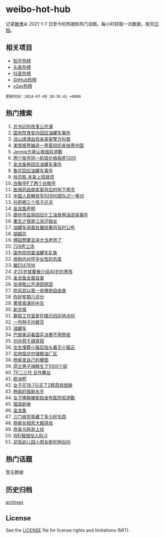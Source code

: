 # weibo-hot-hub

记录[微博](https://www.weibo.com)从 2021-1-7 日至今的热搜和热门话题。每小时抓取一次数据，按天[归档](archives)。

## 相关项目

- [知乎热榜](https://github.com/snaildev/zhihu-hot-hub)
- [头条热榜](https://github.com/snaildev/toutiao-hot-hub)
- [抖音热榜](https://github.com/snaildev/douyin-hot-hub)
- [GitHub热榜](https://github.com/snaildev/github-hot-hub)
- [v2ex热榜](https://github.com/snaildev/v2ex-hot-hub)


`更新时间：2024-07-09 20:36:41 +0800`

## 热门搜索

1. [总书记的改革公开课](https://m.weibo.cn/search?containerid=100103type%3D1%26t%3D10%26q%3D%23%E6%80%BB%E4%B9%A6%E8%AE%B0%E7%9A%84%E6%94%B9%E9%9D%A9%E5%85%AC%E5%BC%80%E8%AF%BE%23&stream_entry_id=51&isnewpage=1&extparam=seat%3D1%26pos%3D0%26filter_type%3Drealtimehot%26stream_entry_id%3D51%26dgr%3D0%26q%3D%2523%25E6%2580%25BB%25E4%25B9%25A6%25E8%25AE%25B0%25E7%259A%2584%25E6%2594%25B9%25E9%259D%25A9%25E5%2585%25AC%25E5%25BC%2580%25E8%25AF%25BE%2523%26c_type%3D51%26cate%3D10103%26display_time%3D1720528600%26pre_seqid%3D172052860041002280659)
1. [国务院食安办回应油罐车事件](https://m.weibo.cn/search?containerid=100103type%3D1%26t%3D10%26q%3D%23%E5%9B%BD%E5%8A%A1%E9%99%A2%E9%A3%9F%E5%AE%89%E5%8A%9E%E5%9B%9E%E5%BA%94%E6%B2%B9%E7%BD%90%E8%BD%A6%E4%BA%8B%E4%BB%B6%23&stream_entry_id=31&isnewpage=1&extparam=seat%3D1%26flag%3D0%26filter_type%3Drealtimehot%26c_type%3D31%26band_rank%3D1%26lcate%3D5001%26cate%3D5001%26stream_entry_id%3D31%26pos%3D0%26realpos%3D1%26q%3D%2523%25E5%259B%25BD%25E5%258A%25A1%25E9%2599%25A2%25E9%25A3%259F%25E5%25AE%2589%25E5%258A%259E%25E5%259B%259E%25E5%25BA%2594%25E6%25B2%25B9%25E7%25BD%2590%25E8%25BD%25A6%25E4%25BA%258B%25E4%25BB%25B6%2523%26dgr%3D0%26display_time%3D1720528600%26pre_seqid%3D172052860041002280659)
1. [涂山璟滴血验亲喜提警方科普](https://m.weibo.cn/search?containerid=100103type%3D1%26t%3D10%26q%3D%23%E6%B6%82%E5%B1%B1%E7%92%9F%E6%BB%B4%E8%A1%80%E9%AA%8C%E4%BA%B2%E5%96%9C%E6%8F%90%E8%AD%A6%E6%96%B9%E7%A7%91%E6%99%AE%23&stream_entry_id=31&isnewpage=1&extparam=seat%3D1%26flag%3D2%26filter_type%3Drealtimehot%26c_type%3D31%26band_rank%3D2%26lcate%3D5001%26cate%3D5001%26stream_entry_id%3D31%26pos%3D1%26realpos%3D2%26q%3D%2523%25E6%25B6%2582%25E5%25B1%25B1%25E7%2592%259F%25E6%25BB%25B4%25E8%25A1%2580%25E9%25AA%258C%25E4%25BA%25B2%25E5%2596%259C%25E6%258F%2590%25E8%25AD%25A6%25E6%2596%25B9%25E7%25A7%2591%25E6%2599%25AE%2523%26dgr%3D0%26display_time%3D1720528600%26pre_seqid%3D172052860041002280659)
1. [美情报界编造一黑客组织来抹黑中国](https://m.weibo.cn/search?containerid=100103type%3D1%26t%3D10%26q%3D%23%E7%BE%8E%E6%83%85%E6%8A%A5%E7%95%8C%E7%BC%96%E9%80%A0%E4%B8%80%E9%BB%91%E5%AE%A2%E7%BB%84%E7%BB%87%E6%9D%A5%E6%8A%B9%E9%BB%91%E4%B8%AD%E5%9B%BD%23&stream_entry_id=31&isnewpage=1&extparam=seat%3D1%26flag%3D0%26filter_type%3Drealtimehot%26c_type%3D31%26band_rank%3D3%26lcate%3D5001%26cate%3D5001%26stream_entry_id%3D31%26pos%3D2%26realpos%3D3%26q%3D%2523%25E7%25BE%258E%25E6%2583%2585%25E6%258A%25A5%25E7%2595%258C%25E7%25BC%2596%25E9%2580%25A0%25E4%25B8%2580%25E9%25BB%2591%25E5%25AE%25A2%25E7%25BB%2584%25E7%25BB%2587%25E6%259D%25A5%25E6%258A%25B9%25E9%25BB%2591%25E4%25B8%25AD%25E5%259B%25BD%2523%26dgr%3D0%26display_time%3D1720528600%26pre_seqid%3D172052860041002280659)
1. [Jennie方承认吸烟并道歉](https://m.weibo.cn/search?containerid=100103type%3D1%26t%3D10%26q%3D%23Jennie%E6%96%B9%E6%89%BF%E8%AE%A4%E5%90%B8%E7%83%9F%E5%B9%B6%E9%81%93%E6%AD%89%23&stream_entry_id=31&isnewpage=1&extparam=seat%3D1%26flag%3D2%26filter_type%3Drealtimehot%26c_type%3D31%26band_rank%3D4%26lcate%3D5001%26cate%3D5001%26stream_entry_id%3D31%26pos%3D3%26realpos%3D4%26q%3D%2523Jennie%25E6%2596%25B9%25E6%2589%25BF%25E8%25AE%25A4%25E5%2590%25B8%25E7%2583%259F%25E5%25B9%25B6%25E9%2581%2593%25E6%25AD%2589%2523%26dgr%3D0%26display_time%3D1720528600%26pre_seqid%3D172052860041002280659)
1. [两个账号同一航班价格相差1300](https://m.weibo.cn/search?containerid=100103type%3D1%26t%3D10%26q%3D%23%E4%B8%A4%E4%B8%AA%E8%B4%A6%E5%8F%B7%E5%90%8C%E4%B8%80%E8%88%AA%E7%8F%AD%E4%BB%B7%E6%A0%BC%E7%9B%B8%E5%B7%AE1300%23&stream_entry_id=31&isnewpage=1&extparam=seat%3D1%26flag%3D0%26filter_type%3Drealtimehot%26c_type%3D31%26band_rank%3D5%26lcate%3D5001%26cate%3D5001%26stream_entry_id%3D31%26pos%3D4%26realpos%3D5%26q%3D%2523%25E4%25B8%25A4%25E4%25B8%25AA%25E8%25B4%25A6%25E5%258F%25B7%25E5%2590%258C%25E4%25B8%2580%25E8%2588%25AA%25E7%258F%25AD%25E4%25BB%25B7%25E6%25A0%25BC%25E7%259B%25B8%25E5%25B7%25AE1300%2523%26dgr%3D0%26display_time%3D1720528600%26pre_seqid%3D172052860041002280659)
1. [金龙鱼再回应油罐车事件](https://m.weibo.cn/search?containerid=100103type%3D1%26t%3D10%26q%3D%23%E9%87%91%E9%BE%99%E9%B1%BC%E5%86%8D%E5%9B%9E%E5%BA%94%E6%B2%B9%E7%BD%90%E8%BD%A6%E4%BA%8B%E4%BB%B6%23&stream_entry_id=31&isnewpage=1&extparam=seat%3D1%26flag%3D2%26filter_type%3Drealtimehot%26c_type%3D31%26band_rank%3D6%26lcate%3D5001%26cate%3D5001%26stream_entry_id%3D31%26pos%3D5%26realpos%3D6%26q%3D%2523%25E9%2587%2591%25E9%25BE%2599%25E9%25B1%25BC%25E5%2586%258D%25E5%259B%259E%25E5%25BA%2594%25E6%25B2%25B9%25E7%25BD%2590%25E8%25BD%25A6%25E4%25BA%258B%25E4%25BB%25B6%2523%26dgr%3D0%26display_time%3D1720528600%26pre_seqid%3D172052860041002280659)
1. [鲁花回应油罐车事件](https://m.weibo.cn/search?containerid=100103type%3D1%26t%3D10%26q%3D%23%E9%B2%81%E8%8A%B1%E5%9B%9E%E5%BA%94%E6%B2%B9%E7%BD%90%E8%BD%A6%E4%BA%8B%E4%BB%B6%23&stream_entry_id=31&isnewpage=1&extparam=seat%3D1%26flag%3D0%26filter_type%3Drealtimehot%26c_type%3D31%26band_rank%3D7%26lcate%3D5001%26cate%3D5001%26stream_entry_id%3D31%26pos%3D6%26realpos%3D7%26q%3D%2523%25E9%25B2%2581%25E8%258A%25B1%25E5%259B%259E%25E5%25BA%2594%25E6%25B2%25B9%25E7%25BD%2590%25E8%25BD%25A6%25E4%25BA%258B%25E4%25BB%25B6%2523%26dgr%3D0%26display_time%3D1720528600%26pre_seqid%3D172052860041002280659)
1. [徐志胜 本来上班就烦](https://m.weibo.cn/search?containerid=100103type%3D1%26t%3D10%26q%3D%E5%BE%90%E5%BF%97%E8%83%9C+%E6%9C%AC%E6%9D%A5%E4%B8%8A%E7%8F%AD%E5%B0%B1%E7%83%A6&stream_entry_id=31&isnewpage=1&extparam=seat%3D1%26flag%3D0%26filter_type%3Drealtimehot%26c_type%3D31%26band_rank%3D8%26lcate%3D5001%26cate%3D5001%26stream_entry_id%3D31%26pos%3D7%26realpos%3D8%26q%3D%25E5%25BE%2590%25E5%25BF%2597%25E8%2583%259C%2520%25E6%259C%25AC%25E6%259D%25A5%25E4%25B8%258A%25E7%258F%25AD%25E5%25B0%25B1%25E7%2583%25A6%26dgr%3D0%26display_time%3D1720528600%26pre_seqid%3D172052860041002280659)
1. [白敬亭P了两个白敬亭](https://m.weibo.cn/search?containerid=100103type%3D1%26t%3D10%26q%3D%23%E7%99%BD%E6%95%AC%E4%BA%ADP%E4%BA%86%E4%B8%A4%E4%B8%AA%E7%99%BD%E6%95%AC%E4%BA%AD%23&stream_entry_id=31&isnewpage=1&extparam=seat%3D1%26flag%3D1%26filter_type%3Drealtimehot%26c_type%3D31%26band_rank%3D9%26lcate%3D5001%26cate%3D5001%26stream_entry_id%3D31%26pos%3D8%26realpos%3D9%26q%3D%2523%25E7%2599%25BD%25E6%2595%25AC%25E4%25BA%25ADP%25E4%25BA%2586%25E4%25B8%25A4%25E4%25B8%25AA%25E7%2599%25BD%25E6%2595%25AC%25E4%25BA%25AD%2523%26dgr%3D0%26display_time%3D1720528600%26pre_seqid%3D172052860041002280659)
1. [医保药品倒卖案背后的地下黑市](https://m.weibo.cn/search?containerid=100103type%3D1%26t%3D10%26q%3D%23%E5%8C%BB%E4%BF%9D%E8%8D%AF%E5%93%81%E5%80%92%E5%8D%96%E6%A1%88%E8%83%8C%E5%90%8E%E7%9A%84%E5%9C%B0%E4%B8%8B%E9%BB%91%E5%B8%82%23&stream_entry_id=31&isnewpage=1&extparam=seat%3D1%26flag%3D1%26filter_type%3Drealtimehot%26c_type%3D31%26band_rank%3D10%26lcate%3D5001%26cate%3D5001%26stream_entry_id%3D31%26pos%3D9%26realpos%3D10%26q%3D%2523%25E5%258C%25BB%25E4%25BF%259D%25E8%258D%25AF%25E5%2593%2581%25E5%2580%2592%25E5%258D%2596%25E6%25A1%2588%25E8%2583%258C%25E5%2590%258E%25E7%259A%2584%25E5%259C%25B0%25E4%25B8%258B%25E9%25BB%2591%25E5%25B8%2582%2523%26dgr%3D0%26display_time%3D1720528600%26pre_seqid%3D172052860041002280659)
1. [中国人民解放军92950部队记一等功](https://m.weibo.cn/search?containerid=100103type%3D1%26t%3D10%26q%3D%23%E4%B8%AD%E5%9B%BD%E4%BA%BA%E6%B0%91%E8%A7%A3%E6%94%BE%E5%86%9B92950%E9%83%A8%E9%98%9F%E8%AE%B0%E4%B8%80%E7%AD%89%E5%8A%9F%23&stream_entry_id=31&isnewpage=1&extparam=seat%3D1%26flag%3D1%26filter_type%3Drealtimehot%26c_type%3D31%26band_rank%3D11%26lcate%3D5001%26cate%3D5001%26stream_entry_id%3D31%26pos%3D10%26realpos%3D11%26q%3D%2523%25E4%25B8%25AD%25E5%259B%25BD%25E4%25BA%25BA%25E6%25B0%2591%25E8%25A7%25A3%25E6%2594%25BE%25E5%2586%259B92950%25E9%2583%25A8%25E9%2598%259F%25E8%25AE%25B0%25E4%25B8%2580%25E7%25AD%2589%25E5%258A%259F%2523%26dgr%3D0%26display_time%3D1720528600%26pre_seqid%3D172052860041002280659)
1. [孙莉晒三个孩子近况](https://m.weibo.cn/search?containerid=100103type%3D1%26t%3D10%26q%3D%23%E5%AD%99%E8%8E%89%E6%99%92%E4%B8%89%E4%B8%AA%E5%AD%A9%E5%AD%90%E8%BF%91%E5%86%B5%23&stream_entry_id=31&isnewpage=1&extparam=seat%3D1%26flag%3D1%26filter_type%3Drealtimehot%26c_type%3D31%26band_rank%3D12%26lcate%3D5001%26cate%3D5001%26stream_entry_id%3D31%26pos%3D11%26realpos%3D12%26q%3D%2523%25E5%25AD%2599%25E8%258E%2589%25E6%2599%2592%25E4%25B8%2589%25E4%25B8%25AA%25E5%25AD%25A9%25E5%25AD%2590%25E8%25BF%2591%25E5%2586%25B5%2523%26dgr%3D0%26display_time%3D1720528600%26pre_seqid%3D172052860041002280659)
1. [金龙鱼声明](https://m.weibo.cn/search?containerid=100103type%3D1%26t%3D10%26q%3D%23%E9%87%91%E9%BE%99%E9%B1%BC%E5%A3%B0%E6%98%8E%23&stream_entry_id=31&isnewpage=1&extparam=seat%3D1%26flag%3D1%26filter_type%3Drealtimehot%26c_type%3D31%26band_rank%3D13%26lcate%3D5001%26cate%3D5001%26stream_entry_id%3D31%26pos%3D12%26realpos%3D13%26q%3D%2523%25E9%2587%2591%25E9%25BE%2599%25E9%25B1%25BC%25E5%25A3%25B0%25E6%2598%258E%2523%26dgr%3D0%26display_time%3D1720528600%26pre_seqid%3D172052860041002280659)
1. [廊坊市监局回应化工油食用油混装事件](https://m.weibo.cn/search?containerid=100103type%3D1%26t%3D10%26q%3D%23%E5%BB%8A%E5%9D%8A%E5%B8%82%E7%9B%91%E5%B1%80%E5%9B%9E%E5%BA%94%E5%8C%96%E5%B7%A5%E6%B2%B9%E9%A3%9F%E7%94%A8%E6%B2%B9%E6%B7%B7%E8%A3%85%E4%BA%8B%E4%BB%B6%23&stream_entry_id=31&isnewpage=1&extparam=seat%3D1%26flag%3D0%26filter_type%3Drealtimehot%26c_type%3D31%26band_rank%3D14%26lcate%3D5001%26cate%3D5001%26stream_entry_id%3D31%26pos%3D13%26realpos%3D14%26q%3D%2523%25E5%25BB%258A%25E5%259D%258A%25E5%25B8%2582%25E7%259B%2591%25E5%25B1%2580%25E5%259B%259E%25E5%25BA%2594%25E5%258C%2596%25E5%25B7%25A5%25E6%25B2%25B9%25E9%25A3%259F%25E7%2594%25A8%25E6%25B2%25B9%25E6%25B7%25B7%25E8%25A3%2585%25E4%25BA%258B%25E4%25BB%25B6%2523%26dgr%3D0%26display_time%3D1720528600%26pre_seqid%3D172052860041002280659)
1. [重生之我是江浙沪独女](https://m.weibo.cn/search?containerid=100103type%3D1%26t%3D10%26q%3D%23%E9%87%8D%E7%94%9F%E4%B9%8B%E6%88%91%E6%98%AF%E6%B1%9F%E6%B5%99%E6%B2%AA%E7%8B%AC%E5%A5%B3%23&stream_entry_id=31&isnewpage=1&extparam=seat%3D1%26flag%3D0%26filter_type%3Drealtimehot%26c_type%3D31%26band_rank%3D15%26lcate%3D5001%26cate%3D5001%26stream_entry_id%3D31%26pos%3D14%26realpos%3D15%26q%3D%2523%25E9%2587%258D%25E7%2594%259F%25E4%25B9%258B%25E6%2588%2591%25E6%2598%25AF%25E6%25B1%259F%25E6%25B5%2599%25E6%25B2%25AA%25E7%258B%25AC%25E5%25A5%25B3%2523%26dgr%3D0%26display_time%3D1720528600%26pre_seqid%3D172052860041002280659)
1. [油罐车调查处置结果将及时公布](https://m.weibo.cn/search?containerid=100103type%3D1%26t%3D10%26q%3D%23%E6%B2%B9%E7%BD%90%E8%BD%A6%E8%B0%83%E6%9F%A5%E5%A4%84%E7%BD%AE%E7%BB%93%E6%9E%9C%E5%B0%86%E5%8F%8A%E6%97%B6%E5%85%AC%E5%B8%83%23&stream_entry_id=31&isnewpage=1&extparam=seat%3D1%26flag%3D1%26filter_type%3Drealtimehot%26c_type%3D31%26band_rank%3D16%26lcate%3D5001%26cate%3D5001%26stream_entry_id%3D31%26pos%3D15%26realpos%3D16%26q%3D%2523%25E6%25B2%25B9%25E7%25BD%2590%25E8%25BD%25A6%25E8%25B0%2583%25E6%259F%25A5%25E5%25A4%2584%25E7%25BD%25AE%25E7%25BB%2593%25E6%259E%259C%25E5%25B0%2586%25E5%258F%258A%25E6%2597%25B6%25E5%2585%25AC%25E5%25B8%2583%2523%26dgr%3D0%26display_time%3D1720528600%26pre_seqid%3D172052860041002280659)
1. [胡姬花](https://m.weibo.cn/search?containerid=100103type%3D1%26t%3D10%26q%3D%E8%83%A1%E5%A7%AC%E8%8A%B1&stream_entry_id=31&isnewpage=1&extparam=seat%3D1%26flag%3D0%26filter_type%3Drealtimehot%26c_type%3D31%26band_rank%3D17%26lcate%3D5001%26cate%3D5001%26stream_entry_id%3D31%26pos%3D16%26realpos%3D17%26q%3D%25E8%2583%25A1%25E5%25A7%25AC%25E8%258A%25B1%26dgr%3D0%26display_time%3D1720528600%26pre_seqid%3D172052860041002280659)
1. [傅园慧要去浙大当老师了](https://m.weibo.cn/search?containerid=100103type%3D1%26t%3D10%26q%3D%23%E5%82%85%E5%9B%AD%E6%85%A7%E8%A6%81%E5%8E%BB%E6%B5%99%E5%A4%A7%E5%BD%93%E8%80%81%E5%B8%88%E4%BA%86%23&stream_entry_id=31&isnewpage=1&extparam=seat%3D1%26flag%3D0%26filter_type%3Drealtimehot%26c_type%3D31%26band_rank%3D18%26lcate%3D5001%26cate%3D5001%26stream_entry_id%3D31%26pos%3D17%26realpos%3D18%26q%3D%2523%25E5%2582%2585%25E5%259B%25AD%25E6%2585%25A7%25E8%25A6%2581%25E5%258E%25BB%25E6%25B5%2599%25E5%25A4%25A7%25E5%25BD%2593%25E8%2580%2581%25E5%25B8%2588%25E4%25BA%2586%2523%26dgr%3D0%26display_time%3D1720528600%26pre_seqid%3D172052860041002280659)
1. [729声工场](https://m.weibo.cn/search?containerid=100103type%3D1%26t%3D10%26q%3D729%E5%A3%B0%E5%B7%A5%E5%9C%BA&stream_entry_id=31&isnewpage=1&extparam=seat%3D1%26flag%3D0%26filter_type%3Drealtimehot%26c_type%3D31%26band_rank%3D19%26lcate%3D5001%26cate%3D5001%26stream_entry_id%3D31%26pos%3D18%26realpos%3D19%26q%3D729%25E5%25A3%25B0%25E5%25B7%25A5%25E5%259C%25BA%26dgr%3D0%26display_time%3D1720528600%26pre_seqid%3D172052860041002280659)
1. [国务院彻查油罐车乱象](https://m.weibo.cn/search?containerid=100103type%3D1%26t%3D10%26q%3D%23%E5%9B%BD%E5%8A%A1%E9%99%A2%E5%BD%BB%E6%9F%A5%E6%B2%B9%E7%BD%90%E8%BD%A6%E4%B9%B1%E8%B1%A1%23&stream_entry_id=31&isnewpage=1&extparam=seat%3D1%26flag%3D1%26filter_type%3Drealtimehot%26c_type%3D31%26band_rank%3D20%26lcate%3D5001%26cate%3D5001%26stream_entry_id%3D31%26pos%3D19%26realpos%3D20%26q%3D%2523%25E5%259B%25BD%25E5%258A%25A1%25E9%2599%25A2%25E5%25BD%25BB%25E6%259F%25A5%25E6%25B2%25B9%25E7%25BD%2590%25E8%25BD%25A6%25E4%25B9%25B1%25E8%25B1%25A1%2523%26dgr%3D0%26display_time%3D1720528600%26pre_seqid%3D172052860041002280659)
1. [体制内对怀孕女性的态度](https://m.weibo.cn/search?containerid=100103type%3D1%26t%3D10%26q%3D%23%E4%BD%93%E5%88%B6%E5%86%85%E5%AF%B9%E6%80%80%E5%AD%95%E5%A5%B3%E6%80%A7%E7%9A%84%E6%80%81%E5%BA%A6%23&stream_entry_id=31&isnewpage=1&extparam=seat%3D1%26flag%3D2%26filter_type%3Drealtimehot%26c_type%3D31%26band_rank%3D21%26lcate%3D5001%26cate%3D5001%26stream_entry_id%3D31%26pos%3D20%26realpos%3D21%26q%3D%2523%25E4%25BD%2593%25E5%2588%25B6%25E5%2586%2585%25E5%25AF%25B9%25E6%2580%2580%25E5%25AD%2595%25E5%25A5%25B3%25E6%2580%25A7%25E7%259A%2584%25E6%2580%2581%25E5%25BA%25A6%2523%26dgr%3D0%26display_time%3D1720528600%26pre_seqid%3D172052860041002280659)
1. [冀E5476W](https://m.weibo.cn/search?containerid=100103type%3D1%26t%3D10%26q%3D%E5%86%80E5476W&stream_entry_id=31&isnewpage=1&extparam=seat%3D1%26flag%3D2%26filter_type%3Drealtimehot%26c_type%3D31%26band_rank%3D22%26lcate%3D5001%26cate%3D5001%26stream_entry_id%3D31%26pos%3D21%26realpos%3D22%26q%3D%25E5%2586%2580E5476W%26dgr%3D0%26display_time%3D1720528600%26pre_seqid%3D172052860041002280659)
1. [才25岁就要被介绍40岁的男孩](https://m.weibo.cn/search?containerid=100103type%3D1%26t%3D10%26q%3D%23%E6%89%8D25%E5%B2%81%E5%B0%B1%E8%A6%81%E8%A2%AB%E4%BB%8B%E7%BB%8D40%E5%B2%81%E7%9A%84%E7%94%B7%E5%AD%A9%23&stream_entry_id=31&isnewpage=1&extparam=seat%3D1%26flag%3D1%26filter_type%3Drealtimehot%26c_type%3D31%26band_rank%3D23%26lcate%3D5001%26cate%3D5001%26stream_entry_id%3D31%26pos%3D22%26realpos%3D23%26q%3D%2523%25E6%2589%258D25%25E5%25B2%2581%25E5%25B0%25B1%25E8%25A6%2581%25E8%25A2%25AB%25E4%25BB%258B%25E7%25BB%258D40%25E5%25B2%2581%25E7%259A%2584%25E7%2594%25B7%25E5%25AD%25A9%2523%26dgr%3D0%26display_time%3D1720528600%26pre_seqid%3D172052860041002280659)
1. [金龙鱼全面自查](https://m.weibo.cn/search?containerid=100103type%3D1%26t%3D10%26q%3D%23%E9%87%91%E9%BE%99%E9%B1%BC%E5%85%A8%E9%9D%A2%E8%87%AA%E6%9F%A5%23&stream_entry_id=31&isnewpage=1&extparam=seat%3D1%26flag%3D1%26filter_type%3Drealtimehot%26c_type%3D31%26band_rank%3D24%26lcate%3D5001%26cate%3D5001%26stream_entry_id%3D31%26pos%3D23%26realpos%3D24%26q%3D%2523%25E9%2587%2591%25E9%25BE%2599%25E9%25B1%25BC%25E5%2585%25A8%25E9%259D%25A2%25E8%2587%25AA%25E6%259F%25A5%2523%26dgr%3D0%26display_time%3D1720528600%26pre_seqid%3D172052860041002280659)
1. [张贤胜公开退团原因](https://m.weibo.cn/search?containerid=100103type%3D1%26t%3D10%26q%3D%23%E5%BC%A0%E8%B4%A4%E8%83%9C%E5%85%AC%E5%BC%80%E9%80%80%E5%9B%A2%E5%8E%9F%E5%9B%A0%23&stream_entry_id=31&isnewpage=1&extparam=seat%3D1%26flag%3D1%26filter_type%3Drealtimehot%26c_type%3D31%26band_rank%3D25%26lcate%3D5001%26cate%3D5001%26stream_entry_id%3D31%26pos%3D24%26realpos%3D25%26q%3D%2523%25E5%25BC%25A0%25E8%25B4%25A4%25E8%2583%259C%25E5%2585%25AC%25E5%25BC%2580%25E9%2580%2580%25E5%259B%25A2%25E5%258E%259F%25E5%259B%25A0%2523%26dgr%3D0%26display_time%3D1720528600%26pre_seqid%3D172052860041002280659)
1. [防风邶以我一命换她自由身](https://m.weibo.cn/search?containerid=100103type%3D1%26t%3D10%26q%3D%E9%98%B2%E9%A3%8E%E9%82%B6%E4%BB%A5%E6%88%91%E4%B8%80%E5%91%BD%E6%8D%A2%E5%A5%B9%E8%87%AA%E7%94%B1%E8%BA%AB&stream_entry_id=31&isnewpage=1&extparam=seat%3D1%26flag%3D1%26filter_type%3Drealtimehot%26c_type%3D31%26band_rank%3D26%26lcate%3D5001%26cate%3D5001%26stream_entry_id%3D31%26pos%3D25%26realpos%3D26%26q%3D%25E9%2598%25B2%25E9%25A3%258E%25E9%2582%25B6%25E4%25BB%25A5%25E6%2588%2591%25E4%25B8%2580%25E5%2591%25BD%25E6%258D%25A2%25E5%25A5%25B9%25E8%2587%25AA%25E7%2594%25B1%25E8%25BA%25AB%26dgr%3D0%26display_time%3D1720528600%26pre_seqid%3D172052860041002280659)
1. [你好星期六评分](https://m.weibo.cn/search?containerid=100103type%3D1%26t%3D10%26q%3D%E4%BD%A0%E5%A5%BD%E6%98%9F%E6%9C%9F%E5%85%AD%E8%AF%84%E5%88%86&stream_entry_id=31&isnewpage=1&extparam=seat%3D1%26flag%3D0%26filter_type%3Drealtimehot%26c_type%3D31%26band_rank%3D27%26lcate%3D5001%26cate%3D5001%26stream_entry_id%3D31%26pos%3D26%26realpos%3D27%26q%3D%25E4%25BD%25A0%25E5%25A5%25BD%25E6%2598%259F%25E6%259C%259F%25E5%2585%25AD%25E8%25AF%2584%25E5%2588%2586%26dgr%3D0%26display_time%3D1720528600%26pre_seqid%3D172052860041002280659)
1. [黄景瑜演初中生](https://m.weibo.cn/search?containerid=100103type%3D1%26t%3D10%26q%3D%23%E9%BB%84%E6%99%AF%E7%91%9C%E6%BC%94%E5%88%9D%E4%B8%AD%E7%94%9F%23&stream_entry_id=31&isnewpage=1&extparam=seat%3D1%26flag%3D0%26filter_type%3Drealtimehot%26c_type%3D31%26band_rank%3D28%26lcate%3D5001%26cate%3D5001%26stream_entry_id%3D31%26pos%3D27%26realpos%3D28%26q%3D%2523%25E9%25BB%2584%25E6%2599%25AF%25E7%2591%259C%25E6%25BC%2594%25E5%2588%259D%25E4%25B8%25AD%25E7%2594%259F%2523%26dgr%3D0%26display_time%3D1720528600%26pre_seqid%3D172052860041002280659)
1. [新京报](https://m.weibo.cn/search?containerid=100103type%3D1%26t%3D10%26q%3D%E6%96%B0%E4%BA%AC%E6%8A%A5&stream_entry_id=31&isnewpage=1&extparam=seat%3D1%26flag%3D1%26filter_type%3Drealtimehot%26c_type%3D31%26band_rank%3D29%26lcate%3D5001%26cate%3D5001%26stream_entry_id%3D31%26pos%3D28%26realpos%3D29%26q%3D%25E6%2596%25B0%25E4%25BA%25AC%25E6%258A%25A5%26dgr%3D0%26display_time%3D1720528600%26pre_seqid%3D172052860041002280659)
1. [鹿晗工作室是在暗示四巡地点吗](https://m.weibo.cn/search?containerid=100103type%3D1%26t%3D10%26q%3D%23%E9%B9%BF%E6%99%97%E5%B7%A5%E4%BD%9C%E5%AE%A4%E6%98%AF%E5%9C%A8%E6%9A%97%E7%A4%BA%E5%9B%9B%E5%B7%A1%E5%9C%B0%E7%82%B9%E5%90%97%23&stream_entry_id=31&isnewpage=1&extparam=seat%3D1%26flag%3D1%26filter_type%3Drealtimehot%26c_type%3D31%26band_rank%3D30%26lcate%3D5001%26cate%3D5001%26stream_entry_id%3D31%26pos%3D29%26realpos%3D30%26q%3D%2523%25E9%25B9%25BF%25E6%2599%2597%25E5%25B7%25A5%25E4%25BD%259C%25E5%25AE%25A4%25E6%2598%25AF%25E5%259C%25A8%25E6%259A%2597%25E7%25A4%25BA%25E5%259B%259B%25E5%25B7%25A1%25E5%259C%25B0%25E7%2582%25B9%25E5%2590%2597%2523%26dgr%3D0%26display_time%3D1720528600%26pre_seqid%3D172052860041002280659)
1. [一号种子孙颖莎](https://m.weibo.cn/search?containerid=100103type%3D1%26t%3D10%26q%3D%23%E4%B8%80%E5%8F%B7%E7%A7%8D%E5%AD%90%E5%AD%99%E9%A2%96%E8%8E%8E%23&stream_entry_id=31&isnewpage=1&extparam=seat%3D1%26flag%3D1%26filter_type%3Drealtimehot%26c_type%3D31%26band_rank%3D31%26lcate%3D5001%26cate%3D5001%26stream_entry_id%3D31%26pos%3D30%26realpos%3D31%26q%3D%2523%25E4%25B8%2580%25E5%258F%25B7%25E7%25A7%258D%25E5%25AD%2590%25E5%25AD%2599%25E9%25A2%2596%25E8%258E%258E%2523%26dgr%3D0%26display_time%3D1720528600%26pre_seqid%3D172052860041002280659)
1. [油罐车](https://m.weibo.cn/search?containerid=100103type%3D1%26t%3D10%26q%3D%E6%B2%B9%E7%BD%90%E8%BD%A6&stream_entry_id=31&isnewpage=1&extparam=seat%3D1%26flag%3D1%26filter_type%3Drealtimehot%26c_type%3D31%26band_rank%3D32%26lcate%3D5001%26cate%3D5001%26stream_entry_id%3D31%26pos%3D31%26realpos%3D32%26q%3D%25E6%25B2%25B9%25E7%25BD%2590%25E8%25BD%25A6%26dgr%3D0%26display_time%3D1720528600%26pre_seqid%3D172052860041002280659)
1. [巴黎奥运看国乒决赛不用熬夜](https://m.weibo.cn/search?containerid=100103type%3D1%26t%3D10%26q%3D%23%E5%B7%B4%E9%BB%8E%E5%A5%A5%E8%BF%90%E7%9C%8B%E5%9B%BD%E4%B9%92%E5%86%B3%E8%B5%9B%E4%B8%8D%E7%94%A8%E7%86%AC%E5%A4%9C%23&stream_entry_id=31&isnewpage=1&extparam=seat%3D1%26flag%3D1%26filter_type%3Drealtimehot%26c_type%3D31%26band_rank%3D33%26lcate%3D5001%26cate%3D5001%26stream_entry_id%3D31%26pos%3D32%26realpos%3D33%26q%3D%2523%25E5%25B7%25B4%25E9%25BB%258E%25E5%25A5%25A5%25E8%25BF%2590%25E7%259C%258B%25E5%259B%25BD%25E4%25B9%2592%25E5%2586%25B3%25E8%25B5%259B%25E4%25B8%258D%25E7%2594%25A8%25E7%2586%25AC%25E5%25A4%259C%2523%26dgr%3D0%26display_time%3D1720528600%26pre_seqid%3D172052860041002280659)
1. [刘亦菲千禧穿搭](https://m.weibo.cn/search?containerid=100103type%3D1%26t%3D10%26q%3D%23%E5%88%98%E4%BA%A6%E8%8F%B2%E5%8D%83%E7%A6%A7%E7%A9%BF%E6%90%AD%23&stream_entry_id=31&isnewpage=1&extparam=seat%3D1%26flag%3D1%26filter_type%3Drealtimehot%26c_type%3D31%26band_rank%3D34%26lcate%3D5001%26cate%3D5001%26stream_entry_id%3D31%26pos%3D33%26realpos%3D34%26q%3D%2523%25E5%2588%2598%25E4%25BA%25A6%25E8%258F%25B2%25E5%258D%2583%25E7%25A6%25A7%25E7%25A9%25BF%25E6%2590%25AD%2523%26dgr%3D0%26display_time%3D1720528600%26pre_seqid%3D172052860041002280659)
1. [女生埋葬小猫后抬头看见小猫云](https://m.weibo.cn/search?containerid=100103type%3D1%26t%3D10%26q%3D%23%E5%A5%B3%E7%94%9F%E5%9F%8B%E8%91%AC%E5%B0%8F%E7%8C%AB%E5%90%8E%E6%8A%AC%E5%A4%B4%E7%9C%8B%E8%A7%81%E5%B0%8F%E7%8C%AB%E4%BA%91%23&stream_entry_id=31&isnewpage=1&extparam=seat%3D1%26flag%3D1%26filter_type%3Drealtimehot%26c_type%3D31%26band_rank%3D35%26lcate%3D5001%26cate%3D5001%26stream_entry_id%3D31%26pos%3D34%26realpos%3D35%26q%3D%2523%25E5%25A5%25B3%25E7%2594%259F%25E5%259F%258B%25E8%2591%25AC%25E5%25B0%258F%25E7%258C%25AB%25E5%2590%258E%25E6%258A%25AC%25E5%25A4%25B4%25E7%259C%258B%25E8%25A7%2581%25E5%25B0%258F%25E7%258C%25AB%25E4%25BA%2591%2523%26dgr%3D0%26display_time%3D1720528600%26pre_seqid%3D172052860041002280659)
1. [实地探访中储粮油厂区](https://m.weibo.cn/search?containerid=100103type%3D1%26t%3D10%26q%3D%23%E5%AE%9E%E5%9C%B0%E6%8E%A2%E8%AE%BF%E4%B8%AD%E5%82%A8%E7%B2%AE%E6%B2%B9%E5%8E%82%E5%8C%BA%23&stream_entry_id=31&isnewpage=1&extparam=seat%3D1%26flag%3D1%26filter_type%3Drealtimehot%26c_type%3D31%26band_rank%3D36%26lcate%3D5001%26cate%3D5001%26stream_entry_id%3D31%26pos%3D35%26realpos%3D36%26q%3D%2523%25E5%25AE%259E%25E5%259C%25B0%25E6%258E%25A2%25E8%25AE%25BF%25E4%25B8%25AD%25E5%2582%25A8%25E7%25B2%25AE%25E6%25B2%25B9%25E5%258E%2582%25E5%258C%25BA%2523%26dgr%3D0%26display_time%3D1720528600%26pre_seqid%3D172052860041002280659)
1. [杨紫发自己的梗图](https://m.weibo.cn/search?containerid=100103type%3D1%26t%3D10%26q%3D%23%E6%9D%A8%E7%B4%AB%E5%8F%91%E8%87%AA%E5%B7%B1%E7%9A%84%E6%A2%97%E5%9B%BE%23&stream_entry_id=31&isnewpage=1&extparam=seat%3D1%26flag%3D0%26filter_type%3Drealtimehot%26c_type%3D31%26band_rank%3D37%26lcate%3D5001%26cate%3D5001%26stream_entry_id%3D31%26pos%3D36%26realpos%3D37%26q%3D%2523%25E6%259D%25A8%25E7%25B4%25AB%25E5%258F%2591%25E8%2587%25AA%25E5%25B7%25B1%25E7%259A%2584%25E6%25A2%2597%25E5%259B%25BE%2523%26dgr%3D0%26display_time%3D1720528600%26pre_seqid%3D172052860041002280659)
1. [荷兰男子捐精生下1000个娃](https://m.weibo.cn/search?containerid=100103type%3D1%26t%3D10%26q%3D%23%E8%8D%B7%E5%85%B0%E7%94%B7%E5%AD%90%E6%8D%90%E7%B2%BE%E7%94%9F%E4%B8%8B1000%E4%B8%AA%E5%A8%83%23&stream_entry_id=31&isnewpage=1&extparam=seat%3D1%26flag%3D0%26filter_type%3Drealtimehot%26c_type%3D31%26band_rank%3D38%26lcate%3D5001%26cate%3D5001%26stream_entry_id%3D31%26pos%3D37%26realpos%3D38%26q%3D%2523%25E8%258D%25B7%25E5%2585%25B0%25E7%2594%25B7%25E5%25AD%2590%25E6%258D%2590%25E7%25B2%25BE%25E7%2594%259F%25E4%25B8%258B1000%25E4%25B8%25AA%25E5%25A8%2583%2523%26dgr%3D0%26display_time%3D1720528600%26pre_seqid%3D172052860041002280659)
1. [TF二三代 合作舞台](https://m.weibo.cn/search?containerid=100103type%3D1%26t%3D10%26q%3DTF%E4%BA%8C%E4%B8%89%E4%BB%A3+%E5%90%88%E4%BD%9C%E8%88%9E%E5%8F%B0&stream_entry_id=31&isnewpage=1&extparam=seat%3D1%26flag%3D1%26filter_type%3Drealtimehot%26c_type%3D31%26band_rank%3D39%26lcate%3D5001%26cate%3D5001%26stream_entry_id%3D31%26pos%3D38%26realpos%3D39%26q%3DTF%25E4%25BA%258C%25E4%25B8%2589%25E4%25BB%25A3%2520%25E5%2590%2588%25E4%25BD%259C%25E8%2588%259E%25E5%258F%25B0%26dgr%3D0%26display_time%3D1720528600%26pre_seqid%3D172052860041002280659)
1. [欧洲杯](https://m.weibo.cn/search?containerid=100103type%3D1%26t%3D10%26q%3D%E6%AC%A7%E6%B4%B2%E6%9D%AF&stream_entry_id=31&isnewpage=1&extparam=seat%3D1%26flag%3D1%26filter_type%3Drealtimehot%26c_type%3D31%26band_rank%3D40%26lcate%3D5001%26cate%3D5001%26stream_entry_id%3D31%26pos%3D39%26realpos%3D40%26q%3D%25E6%25AC%25A7%25E6%25B4%25B2%25E6%259D%25AF%26dgr%3D0%26display_time%3D1720528600%26pre_seqid%3D172052860041002280659)
1. [女子花18.7元买了2颗荔枝尝鲜](https://m.weibo.cn/search?containerid=100103type%3D1%26t%3D10%26q%3D%23%E5%A5%B3%E5%AD%90%E8%8A%B118.7%E5%85%83%E4%B9%B0%E4%BA%862%E9%A2%97%E8%8D%94%E6%9E%9D%E5%B0%9D%E9%B2%9C%23&stream_entry_id=31&isnewpage=1&extparam=seat%3D1%26flag%3D0%26filter_type%3Drealtimehot%26c_type%3D31%26band_rank%3D41%26lcate%3D5001%26cate%3D5001%26stream_entry_id%3D31%26pos%3D40%26realpos%3D41%26q%3D%2523%25E5%25A5%25B3%25E5%25AD%2590%25E8%258A%25B118.7%25E5%2585%2583%25E4%25B9%25B0%25E4%25BA%25862%25E9%25A2%2597%25E8%258D%2594%25E6%259E%259D%25E5%25B0%259D%25E9%25B2%259C%2523%26dgr%3D0%26display_time%3D1720528600%26pre_seqid%3D172052860041002280659)
1. [杨紫的接剧水平](https://m.weibo.cn/search?containerid=100103type%3D1%26t%3D10%26q%3D%23%E6%9D%A8%E7%B4%AB%E7%9A%84%E6%8E%A5%E5%89%A7%E6%B0%B4%E5%B9%B3%23&stream_entry_id=31&isnewpage=1&extparam=seat%3D1%26flag%3D1%26filter_type%3Drealtimehot%26c_type%3D31%26band_rank%3D42%26lcate%3D5001%26cate%3D5001%26stream_entry_id%3D31%26pos%3D41%26realpos%3D42%26q%3D%2523%25E6%259D%25A8%25E7%25B4%25AB%25E7%259A%2584%25E6%258E%25A5%25E5%2589%25A7%25E6%25B0%25B4%25E5%25B9%25B3%2523%26dgr%3D0%26display_time%3D1720528600%26pre_seqid%3D172052860041002280659)
1. [女子隆胸被偷拍发布医院拒道歉](https://m.weibo.cn/search?containerid=100103type%3D1%26t%3D10%26q%3D%23%E5%A5%B3%E5%AD%90%E9%9A%86%E8%83%B8%E8%A2%AB%E5%81%B7%E6%8B%8D%E5%8F%91%E5%B8%83%E5%8C%BB%E9%99%A2%E6%8B%92%E9%81%93%E6%AD%89%23&stream_entry_id=31&isnewpage=1&extparam=seat%3D1%26flag%3D0%26filter_type%3Drealtimehot%26c_type%3D31%26band_rank%3D43%26lcate%3D5001%26cate%3D5001%26stream_entry_id%3D31%26pos%3D42%26realpos%3D43%26q%3D%2523%25E5%25A5%25B3%25E5%25AD%2590%25E9%259A%2586%25E8%2583%25B8%25E8%25A2%25AB%25E5%2581%25B7%25E6%258B%258D%25E5%258F%2591%25E5%25B8%2583%25E5%258C%25BB%25E9%2599%25A2%25E6%258B%2592%25E9%2581%2593%25E6%25AD%2589%2523%26dgr%3D0%26display_time%3D1720528600%26pre_seqid%3D172052860041002280659)
1. [猫耳剧单](https://m.weibo.cn/search?containerid=100103type%3D1%26t%3D10%26q%3D%23%E7%8C%AB%E8%80%B3%E5%89%A7%E5%8D%95%23&stream_entry_id=31&isnewpage=1&extparam=seat%3D1%26flag%3D1%26filter_type%3Drealtimehot%26c_type%3D31%26band_rank%3D44%26lcate%3D5001%26cate%3D5001%26stream_entry_id%3D31%26pos%3D43%26realpos%3D44%26q%3D%2523%25E7%258C%25AB%25E8%2580%25B3%25E5%2589%25A7%25E5%258D%2595%2523%26dgr%3D0%26display_time%3D1720528600%26pre_seqid%3D172052860041002280659)
1. [金龙鱼](https://m.weibo.cn/search?containerid=100103type%3D1%26t%3D10%26q%3D%E9%87%91%E9%BE%99%E9%B1%BC&stream_entry_id=31&isnewpage=1&extparam=seat%3D1%26flag%3D0%26filter_type%3Drealtimehot%26c_type%3D31%26band_rank%3D45%26lcate%3D5001%26cate%3D5001%26stream_entry_id%3D31%26pos%3D44%26realpos%3D45%26q%3D%25E9%2587%2591%25E9%25BE%2599%25E9%25B1%25BC%26dgr%3D0%26display_time%3D1720528600%26pre_seqid%3D172052860041002280659)
1. [三门峡究竟藏了多少好东西](https://m.weibo.cn/search?containerid=100103type%3D1%26t%3D10%26q%3D%23%E4%B8%89%E9%97%A8%E5%B3%A1%E7%A9%B6%E7%AB%9F%E8%97%8F%E4%BA%86%E5%A4%9A%E5%B0%91%E5%A5%BD%E4%B8%9C%E8%A5%BF%23&stream_entry_id=31&isnewpage=1&extparam=seat%3D1%26flag%3D32768%26filter_type%3Drealtimehot%26c_type%3D31%26band_rank%3D46%26lcate%3D5001%26cate%3D5001%26stream_entry_id%3D31%26pos%3D45%26realpos%3D46%26q%3D%2523%25E4%25B8%2589%25E9%2597%25A8%25E5%25B3%25A1%25E7%25A9%25B6%25E7%25AB%259F%25E8%2597%258F%25E4%25BA%2586%25E5%25A4%259A%25E5%25B0%2591%25E5%25A5%25BD%25E4%25B8%259C%25E8%25A5%25BF%2523%26dgr%3D0%26display_time%3D1720528600%26pre_seqid%3D172052860041002280659)
1. [杨紫长相思大婚哭戏](https://m.weibo.cn/search?containerid=100103type%3D1%26t%3D10%26q%3D%23%E6%9D%A8%E7%B4%AB%E9%95%BF%E7%9B%B8%E6%80%9D%E5%A4%A7%E5%A9%9A%E5%93%AD%E6%88%8F%23&stream_entry_id=31&isnewpage=1&extparam=seat%3D1%26flag%3D1%26filter_type%3Drealtimehot%26c_type%3D31%26band_rank%3D47%26lcate%3D5001%26cate%3D5001%26stream_entry_id%3D31%26pos%3D46%26realpos%3D47%26q%3D%2523%25E6%259D%25A8%25E7%25B4%25AB%25E9%2595%25BF%25E7%259B%25B8%25E6%2580%259D%25E5%25A4%25A7%25E5%25A9%259A%25E5%2593%25AD%25E6%2588%258F%2523%26dgr%3D0%26display_time%3D1720528600%26pre_seqid%3D172052860041002280659)
1. [恭喜乌鸦哥上线](https://m.weibo.cn/search?containerid=100103type%3D1%26t%3D10%26q%3D%E6%81%AD%E5%96%9C%E4%B9%8C%E9%B8%A6%E5%93%A5%E4%B8%8A%E7%BA%BF&stream_entry_id=31&isnewpage=1&extparam=seat%3D1%26flag%3D1%26filter_type%3Drealtimehot%26c_type%3D31%26band_rank%3D48%26lcate%3D5001%26cate%3D5001%26stream_entry_id%3D31%26pos%3D47%26realpos%3D48%26q%3D%25E6%2581%25AD%25E5%2596%259C%25E4%25B9%258C%25E9%25B8%25A6%25E5%2593%25A5%25E4%25B8%258A%25E7%25BA%25BF%26dgr%3D0%26display_time%3D1720528600%26pre_seqid%3D172052860041002280659)
1. [WEI租借加入BLG](https://m.weibo.cn/search?containerid=100103type%3D1%26t%3D10%26q%3D%23WEI%E7%A7%9F%E5%80%9F%E5%8A%A0%E5%85%A5BLG%23&stream_entry_id=31&isnewpage=1&extparam=seat%3D1%26flag%3D1%26filter_type%3Drealtimehot%26c_type%3D31%26band_rank%3D49%26lcate%3D5001%26cate%3D5001%26stream_entry_id%3D31%26pos%3D48%26realpos%3D49%26q%3D%2523WEI%25E7%25A7%259F%25E5%2580%259F%25E5%258A%25A0%25E5%2585%25A5BLG%2523%26dgr%3D0%26display_time%3D1720528600%26pre_seqid%3D172052860041002280659)
1. [这饭幼儿园小朋友能吃明白吗](https://m.weibo.cn/search?containerid=100103type%3D1%26t%3D10%26q%3D%E8%BF%99%E9%A5%AD%E5%B9%BC%E5%84%BF%E5%9B%AD%E5%B0%8F%E6%9C%8B%E5%8F%8B%E8%83%BD%E5%90%83%E6%98%8E%E7%99%BD%E5%90%97&stream_entry_id=31&isnewpage=1&extparam=seat%3D1%26flag%3D1%26filter_type%3Drealtimehot%26c_type%3D31%26band_rank%3D50%26lcate%3D5001%26cate%3D5001%26stream_entry_id%3D31%26pos%3D49%26realpos%3D50%26q%3D%25E8%25BF%2599%25E9%25A5%25AD%25E5%25B9%25BC%25E5%2584%25BF%25E5%259B%25AD%25E5%25B0%258F%25E6%259C%258B%25E5%258F%258B%25E8%2583%25BD%25E5%2590%2583%25E6%2598%258E%25E7%2599%25BD%25E5%2590%2597%26dgr%3D0%26display_time%3D1720528600%26pre_seqid%3D172052860041002280659)

## 热门话题

暂无数据

## 历史归档

[archives](archives)

## License

See the [LICENSE](LICENSE) file for license rights and limitations (MIT).
